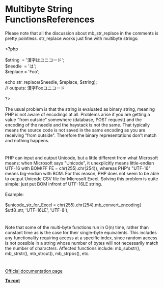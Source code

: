 # Multibyte String FunctionsReferences




<div class="phpcode"><span class="html">
Please note that all the discussion about mb_str_replace in the comments is pretty pointless. str_replace works just fine with multibyte strings:<br><br><span class="default">&lt;?php<br><br>$string&#xA0; </span><span class="keyword">= </span><span class="string">&apos;&#x6F22;&#x5B57;&#x306F;&#x30E6;&#x30CB;&#x30B3;&#x30FC;&#x30C9;&apos;</span><span class="keyword">;<br></span><span class="default">$needle&#xA0; </span><span class="keyword">= </span><span class="string">&apos;&#x306F;&apos;</span><span class="keyword">;<br></span><span class="default">$replace </span><span class="keyword">= </span><span class="string">&apos;Foo&apos;</span><span class="keyword">;<br><br>echo </span><span class="default">str_replace</span><span class="keyword">(</span><span class="default">$needle</span><span class="keyword">, </span><span class="default">$replace</span><span class="keyword">, </span><span class="default">$string</span><span class="keyword">);<br></span><span class="comment">// outputs: &#x6F22;&#x5B57;Foo&#x30E6;&#x30CB;&#x30B3;&#x30FC;&#x30C9;<br><br></span><span class="default">?&gt;<br></span><br>The usual problem is that the string is evaluated as binary string, meaning PHP is not aware of encodings at all. Problems arise if you are getting a value &quot;from outside&quot; somewhere (database, POST request) and the encoding of the needle and the haystack is not the same. That typically means the source code is not saved in the same encoding as you are receiving &quot;from outside&quot;. Therefore the binary representations don&apos;t match and nothing happens.</span>
</div>
  

#


<div class="phpcode"><span class="html">
PHP can input and output Unicode, but a little different from what Microsoft means: when Microsoft says &quot;Unicode&quot;, it unexplicitly means little-endian UTF-16 with BOM(FF FE = chr(255).chr(254)), whereas PHP&apos;s &quot;UTF-16&quot; means big-endian with BOM. For this reason, PHP does not seem to be able to output Unicode CSV file for Microsoft Excel. Solving this problem is quite simple: just put BOM infront of UTF-16LE string.<br><br>Example:<br><br>$unicode_str_for_Excel = chr(255).chr(254).mb_convert_encoding( $utf8_str, &apos;UTF-16LE&apos;, &apos;UTF-8&apos;);</span>
</div>
  

#


<div class="phpcode"><span class="html">
Note that some of the multi-byte functions run in O(n) time, rather than constant time as is the case for their single-byte equivalents. This includes any functionality requiring access at a specific index, since random access is not possible in a string whose number of bytes will not necessarily match the number of characters. Affected functions include: mb_substr(), mb_strstr(), mb_strcut(), mb_strpos(), etc.</span>
</div>
  

#

[Official documentation page](https://www.php.net/manual/en/ref.mbstring.php)

**[To root](/README.md)**